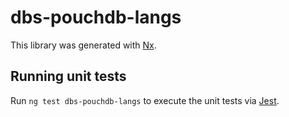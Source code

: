 # dbs-pouchdb-langs

This library was generated with [Nx](https://nx.dev).

## Running unit tests

Run `ng test dbs-pouchdb-langs` to execute the unit tests via [Jest](https://jestjs.io).
